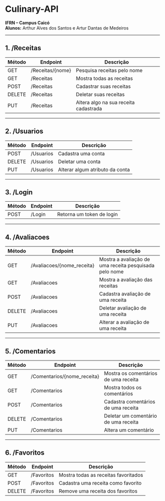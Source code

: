 # Culinary-API  
**IFRN – Campus Caicó**  
**Alunos:** Arthur Alves dos Santos e Artur Dantas de Medeiros  

---

## 1. /Receitas

| Método | Endpoint         | Descrição                          |
|--------|------------------|----------------------------------|
| GET    | /Receitas/{nome} | Pesquisa receitas pelo nome       |
| GET    | /Receitas        | Mostra todas as receitas          |
| POST   | /Receitas        | Cadastrar suas receitas           |
| DELETE | /Receitas        | Deletar suas receitas             |
| PUT    | /Receitas        | Altera algo na sua receita cadastrada |

---

## 2. /Usuarios

| Método | Endpoint   | Descrição                    |
|--------|------------|------------------------------|
| POST   | /Usuarios  | Cadastra uma conta            |
| DELETE | /Usuarios  | Deletar uma conta             |
| PUT    | /Usuarios  | Alterar algum atributo da conta |

---

## 3. /Login

| Método | Endpoint | Descrição                 |
|--------|----------|---------------------------|
| POST   | /Login   | Retorna um token de login |

---

## 4. /Avaliacoes

| Método | Endpoint            | Descrição                                          |
|--------|---------------------|----------------------------------------------------|
| GET    | /Avaliacoes/{nome_receita} | Mostra a avaliação de uma receita pesquisada pelo nome |
| GET    | /Avaliacoes            | Mostra a avaliação das receitas                      |
| POST   | /Avaliacoes            | Cadastra avaliação de uma receita                    |
| DELETE | /Avaliacoes            | Deletar avaliação de uma receita                      |
| PUT    | /Avaliacoes            | Alterar a avaliação de uma receita                    |

---

## 5. /Comentarios

| Método | Endpoint            | Descrição                                         |
|--------|---------------------|---------------------------------------------------|
| GET    | /Comentarios/{nome_receita} | Mostra os comentários de uma receita            |
| GET    | /Comentarios           | Mostra todos os comentários                        |
| POST   | /Comentarios           | Cadastra comentários de uma receita                |
| DELETE | /Comentarios           | Deletar um comentário de uma receita               |
| PUT    | /Comentarios           | Altera um comentário                                |

---

## 6. /Favoritos

| Método | Endpoint   | Descrição                          |
|--------|------------|----------------------------------|
| GET    | /Favoritos | Mostra todas as receitas favoritados |
| POST   | /Favoritos | Cadastra uma receita como favorito  |
| DELETE | /Favoritos | Remove uma receita dos favoritos    |
